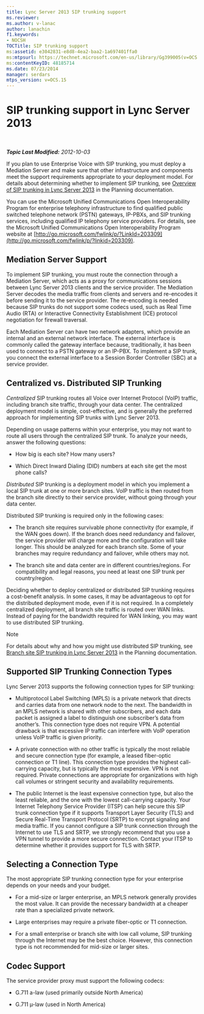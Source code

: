 ```yaml
---
title: Lync Server 2013 SIP trunking support
ms.reviewer: 
ms.author: v-lanac
author: lanachin
f1.keywords:
- NOCSH
TOCTitle: SIP trunking support
ms:assetid: e3042831-e8d8-4ea2-baa2-1a697401ffa0
ms:mtpsurl: https://technet.microsoft.com/en-us/library/Gg399005(v=OCS.15)
ms:contentKeyID: 48185714
ms.date: 07/23/2014
manager: serdars
mtps_version: v=OCS.15
---
```


<div data-xmlns="http://www.w3.org/1999/xhtml">

<div class="topic" data-xmlns="http://www.w3.org/1999/xhtml" data-msxsl="urn:schemas-microsoft-com:xslt" data-cs="http://msdn.microsoft.com/en-us/">

<div data-asp="http://msdn2.microsoft.com/asp">

# SIP trunking support in Lync Server 2013

</div>

<div id="mainSection">

<div id="mainBody">

<span> </span>

_**Topic Last Modified:** 2012-10-03_

If you plan to use Enterprise Voice with SIP trunking, you must deploy a Mediation Server and make sure that other infrastructure and components meet the support requirements appropriate to your deployment model. For details about determining whether to implement SIP trunking, see [Overview of SIP trunking in Lync Server 2013](lync-server-2013-overview-of-sip-trunking.md) in the Planning documentation.

You can use the Microsoft Unified Communications Open Interoperability Program for enterprise telephony infrastructure to find qualified public switched telephone network (PSTN) gateways, IP-PBXs, and SIP trunking services, including qualified IP telephony service providers. For details, see the Microsoft Unified Communications Open Interoperability Program website at [http://go.microsoft.com/fwlink/p/?LinkId=203309](http://go.microsoft.com/fwlink/p/?linkid=203309).

<div>

## Mediation Server Support

To implement SIP trunking, you must route the connection through a Mediation Server, which acts as a proxy for communications sessions between Lync Server 2013 clients and the service provider. The Mediation Server decodes the media traffic from clients and servers and re-encodes it before sending it to the service provider. The re-encoding is needed because SIP trunks do not support some codecs used, such as Real Time Audio (RTA) or Interactive Connectivity Establishment (ICE) protocol negotiation for firewall traversal.

Each Mediation Server can have two network adapters, which provide an internal and an external network interface. The external interface is commonly called the gateway interface because, traditionally, it has been used to connect to a PSTN gateway or an IP-PBX. To implement a SIP trunk, you connect the external interface to a Session Border Controller (SBC) at a service provider.

</div>

<div>

## Centralized vs. Distributed SIP Trunking

*Centralized* SIP trunking routes all Voice over Internet Protocol (VoIP) traffic, including branch site traffic, through your data center. The centralized deployment model is simple, cost-effective, and is generally the preferred approach for implementing SIP trunks with Lync Server 2013.

Depending on usage patterns within your enterprise, you may not want to route all users through the centralized SIP trunk. To analyze your needs, answer the following questions:

  - How big is each site? How many users?

  - Which Direct Inward Dialing (DID) numbers at each site get the most phone calls?

*Distributed* SIP trunking is a deployment model in which you implement a local SIP trunk at one or more branch sites. VoIP traffic is then routed from the branch site directly to their service provider, without going through your data center.

Distributed SIP trunking is required only in the following cases:

  - The branch site requires survivable phone connectivity (for example, if the WAN goes down). If the branch does need redundancy and failover, the service provider will charge more and the configuration will take longer. This should be analyzed for each branch site. Some of your branches may require redundancy and failover, while others may not.

  - The branch site and data center are in different countries/regions. For compatibility and legal reasons, you need at least one SIP trunk per country/region.

Deciding whether to deploy centralized or distributed SIP trunking requires a cost-benefit analysis. In some cases, it may be advantageous to opt for the distributed deployment mode, even if it is not required. In a completely centralized deployment, all branch site traffic is routed over WAN links. Instead of paying for the bandwidth required for WAN linking, you may want to use distributed SIP trunking.

<div>


> [!NOTE]  
> For details about why and how you might use distributed SIP trunking, see <A href="lync-server-2013-branch-site-sip-trunking.md">Branch site SIP trunking in Lync Server 2013</A> in the Planning documentation.



</div>

</div>

<div>

## Supported SIP Trunking Connection Types

Lync Server 2013 supports the following connection types for SIP trunking:

  - Multiprotocol Label Switching (MPLS) is a private network that directs and carries data from one network node to the next. The bandwidth in an MPLS network is shared with other subscribers, and each data packet is assigned a label to distinguish one subscriber’s data from another’s. This connection type does not require VPN. A potential drawback is that excessive IP traffic can interfere with VoIP operation unless VoIP traffic is given priority.

  - A private connection with no other traffic is typically the most reliable and secure connection type (for example, a leased fiber-optic connection or T1 line). This connection type provides the highest call-carrying capacity, but is typically the most expensive. VPN is not required. Private connections are appropriate for organizations with high call volumes or stringent security and availability requirements.

  - The public Internet is the least expensive connection type, but also the least reliable, and the one with the lowest call-carrying capacity. Your Internet Telephony Service Provider (ITSP) can help secure this SIP trunk connection type if it supports Transport Layer Security (TLS) and Secure Real-Time Transport Protocol (SRTP) to encrypt signaling and media traffic. If you cannot configure a SIP trunk connection through the Internet to use TLS and SRTP, we strongly recommend that you use a VPN tunnel to provide a more secure connection. Contact your ITSP to determine whether it provides support for TLS with SRTP.

<div>

## Selecting a Connection Type

The most appropriate SIP trunking connection type for your enterprise depends on your needs and your budget.

  - For a mid-size or larger enterprise, an MPLS network generally provides the most value. It can provide the necessary bandwidth at a cheaper rate than a specialized private network.

  - Large enterprises may require a private fiber-optic or T1 connection.

  - For a small enterprise or branch site with low call volume, SIP trunking through the Internet may be the best choice. However, this connection type is not recommended for mid-size or larger sites.

</div>

</div>

<div>

## Codec Support

The service provider proxy must support the following codecs:

  - G.711 a-law (used primarily outside North America)

  - G.711 µ-law (used in North America)

</div>

</div>

<span> </span>

</div>

</div>

</div>

